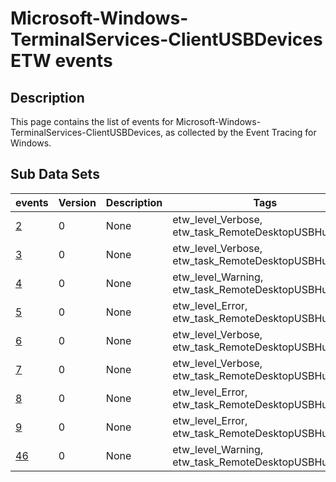 # Microsoft-Windows-TerminalServices-ClientUSBDevices ETW events

## Description
This page contains the list of events for Microsoft-Windows-TerminalServices-ClientUSBDevices, as collected by the Event Tracing for Windows.

## Sub Data Sets
|events|Version|Description|Tags|
|---|---|---|---|
|[2](events/event-2.md)|0|None|etw_level_Verbose, etw_task_RemoteDesktopUSBHubFilter|
|[3](events/event-3.md)|0|None|etw_level_Verbose, etw_task_RemoteDesktopUSBHubFilter|
|[4](events/event-4.md)|0|None|etw_level_Warning, etw_task_RemoteDesktopUSBHubFilter|
|[5](events/event-5.md)|0|None|etw_level_Error, etw_task_RemoteDesktopUSBHubFilter|
|[6](events/event-6.md)|0|None|etw_level_Verbose, etw_task_RemoteDesktopUSBHubFilter|
|[7](events/event-7.md)|0|None|etw_level_Verbose, etw_task_RemoteDesktopUSBHubFilter|
|[8](events/event-8.md)|0|None|etw_level_Error, etw_task_RemoteDesktopUSBHubFilter|
|[9](events/event-9.md)|0|None|etw_level_Error, etw_task_RemoteDesktopUSBHubFilter|
|[46](events/event-46.md)|0|None|etw_level_Warning, etw_task_RemoteDesktopUSBHubFilter|
